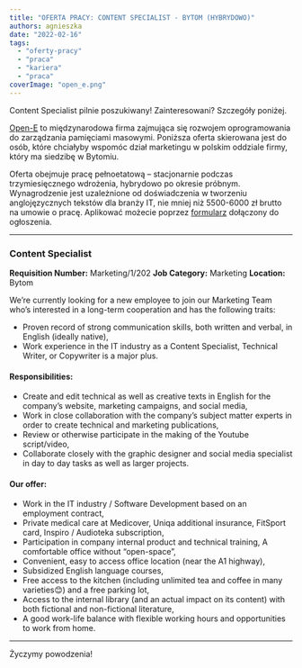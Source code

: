 ```yaml
---
title: "OFERTA PRACY: CONTENT SPECIALIST - BYTOM (HYBRYDOWO)"
authors: agnieszka
date: "2022-02-16"
tags:
  - "oferty-pracy"
  - "praca"
  - "kariera"
  - "praca"
coverImage: "open_e.png"
---
```


Content Specialist pilnie poszukiwany! Zainteresowani? Szczegóły poniżej.

<!--truncate-->

[Open-E](https://www.open-e.com/) to międzynarodowa firma zajmująca się rozwojem
oprogramowania do zarządzania pamięciami masowymi. Poniższa oferta skierowana
jest do osób, które chciałyby wspomóc dział marketingu w polskim oddziale firmy,
który ma siedzibę w Bytomiu.

Oferta obejmuje pracę pełnoetatową – stacjonarnie podczas trzymiesięcznego
wdrożenia, hybrydowo po okresie próbnym. Wynagrodzenie jest uzależnione od
doświadczenia w tworzeniu anglojęzycznych tekstów dla branży IT, nie mniej niż
5500-6000 zł brutto na umowie o pracę. Aplikować możecie poprzez
[formularz](https://www.open-e.com/about-us/careers/poland/content-specialist/)
dołączony do ogłoszenia.

---

### Content Specialist

**Requisition Number:** Marketing/1/202 **Job Category:** Marketing
**Location:** Bytom

We’re currently looking for a new employee to join our Marketing Team who’s
interested in a long-term cooperation and has the following traits:

- Proven record of strong communication skills, both written and verbal, in
  English (ideally native),
- Work experience in the IT industry as a Content Specialist, Technical Writer,
  or Copywriter is a major plus.

#### Responsibilities:

- Create and edit technical as well as creative texts in English for the
  company’s website, marketing campaigns, and social media,
- Work in close collaboration with the company’s subject matter experts in order
  to create technical and marketing publications,
- Review or otherwise participate in the making of the Youtube script/video,
- Collaborate closely with the graphic designer and social media specialist in
  day to day tasks as well as larger projects.

#### Our offer:

- Work in the IT industry / Software Development based on an employment
  contract,
- Private medical care at Medicover, Uniqa additional insurance, FitSport card,
  Inspiro / Audioteka subscription,
- Participation in company internal product and technical training, A
  comfortable office without “open-space”,
- Convenient, easy to access office location (near the A1 highway),
- Subsidized English language courses,
- Free access to the kitchen (including unlimited tea and coffee in many
  varieties😊) and a free parking lot,
- Access to the internal library (and an actual impact on its content) with both
  fictional and non-fictional literature,
- A good work-life balance with flexible working hours and opportunities to work
  from home.

---

Życzymy powodzenia!
